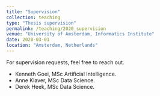 ```yaml
---
title: "Supervision"
collection: teaching
type: "Thesis supervision"
permalink: /teaching/2020_supervision
venue: "University of Amsterdam, Informatics Institute"
date: 2020-03-01
location: "Amsterdam, Netherlands"
---
```


For supervision requests, feel free to reach out.

* Kenneth Goei, MSc Artificial Intelligence.
* Anne Klaver, MSc Data Science.
* Derek Heek, MSc Data Science.
